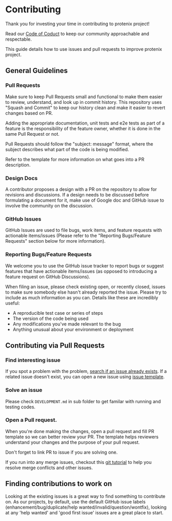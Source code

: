 # Contributing

Thank you for investing your time in contributing to protenix project! 

Read our [Code of Coduct](./CODE_OF_CONDUCT.md) to keep our community approachable and respectable.

This guide details how to use issues and pull requests to improve protenix project.

## General Guidelines

### Pull Requests

Make sure to keep Pull Requests small and functional to make them easier to review, understand, and look up in commit history. This repository uses "Squash and Commit" to keep our history clean and make it easier to revert changes based on PR.

Adding the appropriate documentation, unit tests and e2e tests as part of a feature is the responsibility of the feature owner, whether it is done in the same Pull Request or not.

Pull Requests should follow the "subject: message" format, where the subject describes what part of the code is being modified.

Refer to the template for more information on what goes into a PR description.

### Design Docs

A contributor proposes a design with a PR on the repository to allow for revisions and discussions. If a design needs to be discussed before formulating a document for it, make use of Google doc and GitHub issue to involve the community on the discussion. 

### GitHub Issues

GitHub Issues are used to file bugs, work items, and feature requests with actionable items/issues (Please refer to the "Reporting Bugs/Feature Requests" section below for more information).

### Reporting Bugs/Feature Requests

We welcome you to use the GitHub issue tracker to report bugs or suggest features that have actionable items/issues (as opposed to introducing a feature request on GitHub Discussions).

When filing an issue, please check existing open, or recently closed, issues to make sure somebody else hasn't already reported the issue. Please try to include as much information as you can. Details like these are incredibly useful:

- A reproducible test case or series of steps
- The version of the code being used
- Any modifications you've made relevant to the bug
- Anything unusual about your environment or deployment

## Contributing via Pull Requests

### Find interesting issue

If you spot a problem with the problem, [search if an issue already exists](https://github.com/bytedance/protenix/issues). If a related issue doesn't exist, you can open a new issue using [issue template](https://github.com/bytedance/protenix/issues/new/choose). 

### Solve an issue

Please check `DEVELOPMENT.md` in sub folder to get familar with running and testing codes.

### Open a Pull request.

When you're done making the changes, open a pull request and fill PR template so we can better review your PR. The template helps reviewers understand your changes and the purpose of your pull request. 

Don't forget to link PR to issue if you are solving one.

If you run into any merge issues, checkout this [git tutorial](https://lab.github.com/githubtraining/managing-merge-conflicts) to help you resolve merge conflicts and other issues.


## Finding contributions to work on

Looking at the existing issues is a great way to find something to contribute on. As our projects, by default, use the default GitHub issue labels (enhancement/bug/duplicate/help wanted/invalid/question/wontfix), looking at any 'help wanted' and 'good first issue' issues are a great place to start.
